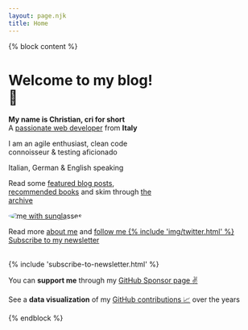 ```yaml
---
layout: page.njk
title: Home
---
```


{% block content %}
<div class="flex flex-wrap">
<div class="flex-item" style="max-width: 21em;">
  <div class="no-mobile" style="margin-top: 3em; width: 25em"></div>
  <h1><b>Welcome to my blog!</b> 👋</h1>

  <b>My name is Christian, cri for short</b>
  <br/>
  A <a href="https://www.linkedin.com/in/christian-fei-6b72b5123/" target="_blank">passionate web developer</a> from <b>Italy</b>

  <p>I am an agile enthusiast, clean code connoisseur & testing aficionado<p>

  <p>Italian, German & English speaking</p>


  Read some <a href="/posts">featured blog posts</a>, <a href="/books">recommended books</a> and skim through <a href="/archive">the archive</a>

</div>

<div class="flex-item">
  <div class="cf">
    <a href="/about">
      <img class="avatar-image" alt="me with sunglasses" style="border-radius: 50%;" lazy="/assets/images/cf4.png"/>
    </a>
    <p>
      Read more <a href="/about">about me</a> and <a href="https://twitter.com/christian_fei" target="_blank">follow me {% include 'img/twitter.html' %}</a></br>
      <a class="cta" href="https://cri.dev/subscribe/">Subscribe to my newsletter</a>
    </p>
  </div>
</div>
</div>

</br>

<div>
{% include 'subscribe-to-newsletter.html' %}

<p>
You can <b>support me</b> through my <a href="https://github.com/sponsors/christian-fei">GitHub Sponsor page ✌️</a>

See a <b>data visualization</b> of my <a href="/contributions">GitHub contributions 📈</a> over the years
</p>
</div>
{% endblock %}
